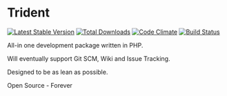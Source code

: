 Trident
=======

[![Latest Stable Version](https://poser.pugx.org/andrewmontagne/trident/v/stable.png)](https://packagist.org/packages/andrewmontagne/trident) [![Total Downloads](https://poser.pugx.org/andrewmontagne/trident/downloads.png)](https://packagist.org/packages/andrewmontagne/trident) [![Code Climate](https://codeclimate.com/github/AndrewMontagne/Trident/badges/gpa.svg)](https://codeclimate.com/github/AndrewMontagne/Trident) [![Build Status](https://travis-ci.org/AndrewMontagne/Trident.svg?branch=master)](https://travis-ci.org/AndrewMontagne/Trident)

All-in one development package written in PHP.

Will eventually support Git SCM, Wiki and Issue Tracking.

Designed to be as lean as possible.

Open Source - Forever